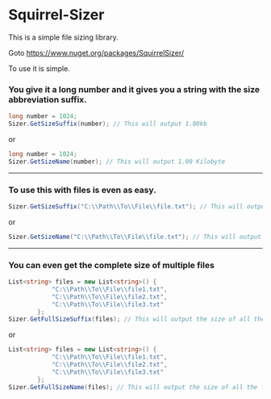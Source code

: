 # Squirrel-Sizer
This is a simple file sizing library.

Goto https://www.nuget.org/packages/SquirrelSizer/

To use it is simple.

### You give it a long number and it gives you a string with the size abbreviation suffix.

```c#
long number = 1024;
Sizer.GetSizeSuffix(number); // This will output 1.00kb
```

or 

```c#
long number = 1024;
Sizer.GetSizeName(number); // This will output 1.00 Kilobyte
```

-------

### To use this with files is even as easy.

```c#
Sizer.GetSizeSuffix("C:\\Path\\To\\File\\file.txt"); // This will output the converted size of the file.
```

or 

```c#
Sizer.GetSizeName("C:\\Path\\To\\File\\file.txt"); // This will output the converted size of the file.
```

-------

### You can even get the complete size of multiple files

```c#
List<string> files = new List<string>() {
            "C:\\Path\\To\\File\\file1.txt",
            "C:\\Path\\To\\File\\file2.txt",
            "C:\\Path\\To\\File\\file3.txt"
        };
Sizer.GetFullSizeSuffix(files); // This will output the size of all the files in the list
```

or

```c#
List<string> files = new List<string>() {
            "C:\\Path\\To\\File\\file1.txt",
            "C:\\Path\\To\\File\\file2.txt",
            "C:\\Path\\To\\File\\file3.txt"
        };
Sizer.GetFullSizeName(files); // This will output the size of all the files in the list
```


